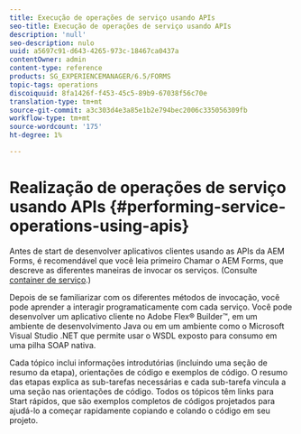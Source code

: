 ```yaml
---
title: Execução de operações de serviço usando APIs
seo-title: Execução de operações de serviço usando APIs
description: 'null'
seo-description: nulo
uuid: a5697c91-d643-4265-973c-18467ca0437a
contentOwner: admin
content-type: reference
products: SG_EXPERIENCEMANAGER/6.5/FORMS
topic-tags: operations
discoiquuid: 8fa1426f-f453-45c5-89b9-67038f56c70e
translation-type: tm+mt
source-git-commit: a3c303d4e3a85e1b2e794bec2006c335056309fb
workflow-type: tm+mt
source-wordcount: '175'
ht-degree: 1%

---
```



# Realização de operações de serviço usando APIs {#performing-service-operations-using-apis}

Antes de start de desenvolver aplicativos clientes usando as APIs da AEM Forms, é recomendável que você leia primeiro Chamar o AEM Forms, que descreve as diferentes maneiras de invocar os serviços. (Consulte [container de serviço](/help/forms/developing/service-container.md#service-container).)

Depois de se familiarizar com os diferentes métodos de invocação, você pode aprender a interagir programaticamente com cada serviço. Você pode desenvolver um aplicativo cliente no Adobe Flex® Builder™, em um ambiente de desenvolvimento Java ou em um ambiente como o Microsoft Visual Studio .NET que permite usar o WSDL exposto para consumo em uma pilha SOAP nativa.

Cada tópico inclui informações introdutórias (incluindo uma seção de resumo da etapa), orientações de código e exemplos de código. O resumo das etapas explica as sub-tarefas necessárias e cada sub-tarefa vincula a uma seção nas orientações de código. Todos os tópicos têm links para Start rápidos, que são exemplos completos de códigos projetados para ajudá-lo a começar rapidamente copiando e colando o código em seu projeto.
